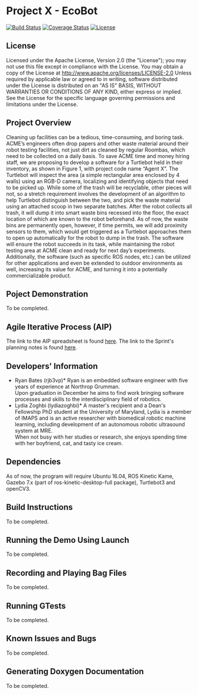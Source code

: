 # Project X - EcoBot
[![Build Status](https://travis-ci.org/lydiazoghbi/project-x-ecobot.svg?branch=Sprint-3)](https://travis-ci.org/lydiazoghbi/project-x-ecobot/tree/Sprint-3)
[![Coverage Status](https://coveralls.io/repos/github/lydiazoghbi/project-x-ecobot/badge.svg?branch=master)](https://coveralls.io/github/lydiazoghbi/project-x-ecobot?branch=master)
[![License](https://img.shields.io/badge/License-Apache%202.0-blue.svg)](https://opensource.org/licenses/Apache-2.0)

## License
Licensed under the Apache License, Version 2.0 (the "License"); you may not use this file except in compliance with the License. You may obtain a copy of the License at http://www.apache.org/licenses/LICENSE-2.0
Unless required by applicable law or agreed to in writing, software distributed under the License is distributed on an "AS IS" BASIS, WITHOUT WARRANTIES OR CONDITIONS OF ANY KIND, either express or implied. See the License for the specific language governing permissions and limitations under the License.

## Project Overview
Cleaning up facilities can be a tedious, time-consuming, and boring task. ACME’s engineers often drop papers and other waste material around their robot testing facilities, not just dirt as cleaned by regular Roombas, which need to be collected on a daily basis. To save ACME time and money hiring staff, we are proposing to develop a software for a Turtlebot held in their inventory, as shown in Figure 1, with project code name “Agent X”. The Turtlebot will inspect the area (a simple rectangular area enclosed by 4 walls) using an RGB-D camera, localizing and identifying objects that need to be picked up. While some of the trash will be recyclable, other pieces will not, so a stretch requirement involves the development of an algorithm to help Turtlebot distinguish between the two, and pick the waste material using an attached scoop in two separate batches. After the robot collects all trash, it will dump it into smart waste bins recessed into the floor, the exact location of which are known to the robot beforehand. As of now, the waste bins are permanently open, however, if time permits, we will add proximity sensors to them, which would get triggered as a Turtlebot approaches them to open up automatically for the robot to dump in the trash. The software will ensure the robot succeeds in its task, while maintaining the robot testing area at ACME clean and ready for next day’s experiments. Additionally, the software (such as specific ROS nodes, etc.) can be utilized for other applications and even be extended to outdoor environments as well, increasing its value for ACME, and turning it into a potentially commercializable product.

## Poject Demonstration
To be completed.

## Agile Iterative Process (AIP)
The link to the AIP spreadsheet is found [here](https://docs.google.com/spreadsheets/d/1pjMSu-9o1hziTQA7fHETMP-O-lQ8yR-F1kx0K6N_Jzk/edit#gid=0).
The link to the Sprint's planning notes is found [here](https://docs.google.com/document/d/1TawzA07NZ3r3lwr7NOKdyT1iYrHRVG9vpzaS6Y3dToU/edit?ts=5dd9c61d).

## Developers' Information
* Ryan Bates (rjb3vp)*
Ryan is an embedded software engineer with five years of experience at Northrop Grumman.  
Upon graduation in December he aims to find work bringing software processes and skills to the interdisciplinary field of robotics.
* Lydia Zoghbi (lydiazoghbi)*
A master's recipient and a Dean's Fellowship PhD student at the University of Maryland, 
Lydia is a member of IMAPS and is an active researcher with biomedical robotic machine learning, 
including development of an autonomous robotic ultrasound system at MRE.  
When not busy with her studies or research, she enjoys spending time with her boyfriend, cat, and tasty ice cream.

## Dependencies
As of now, the program will require Ubuntu 16.04, ROS Kinetic Kame, Gazebo 7.x (part of ros-kinetic-desktop-full package), Turtlebot3 and openCV3.

## Build Instructions
To be completed.

## Running the Demo Using Launch
To be completed.

## Recording and Playing Bag Files
To be completed.

## Running GTests
To be completed.

## Known Issues and Bugs
To be completed.

## Generating Doxygen Documentation
To be completed.
